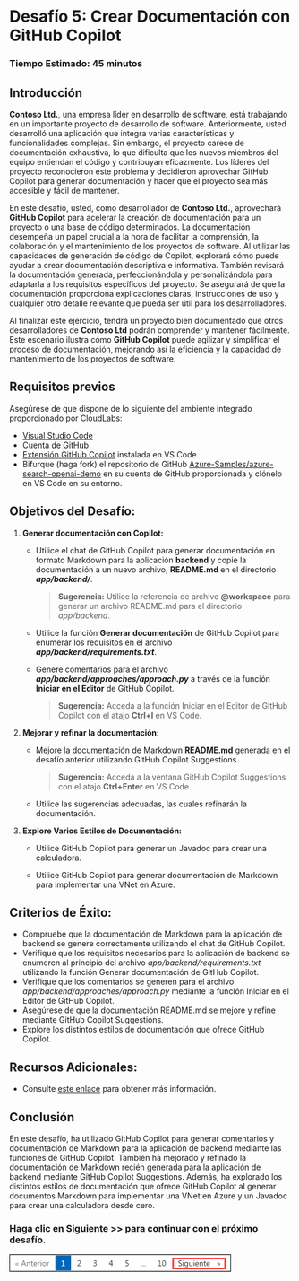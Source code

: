 # Desafío 5: Crear Documentación con GitHub Copilot

### Tiempo Estimado: 45 minutos

## Introducción

**Contoso Ltd.**, una empresa líder en desarrollo de software, está trabajando en un importante proyecto de desarrollo de software. Anteriormente, usted desarrolló una aplicación que integra varias características y funcionalidades complejas. Sin embargo, el proyecto carece de documentación exhaustiva, lo que dificulta que los nuevos miembros del equipo entiendan el código y contribuyan eficazmente. Los líderes del proyecto reconocieron este problema y decidieron aprovechar GitHub Copilot para generar documentación y hacer que el proyecto sea más accesible y fácil de mantener.

En este desafío, usted, como desarrollador de **Contoso Ltd.**, aprovechará **GitHub Copilot** para acelerar la creación de documentación para un proyecto o una base de código determinados. La documentación desempeña un papel crucial a la hora de facilitar la comprensión, la colaboración y el mantenimiento de los proyectos de software. Al utilizar las capacidades de generación de código de Copilot, explorará cómo puede ayudar a crear documentación descriptiva e informativa. También revisará la documentación generada, perfeccionándola y personalizándola para adaptarla a los requisitos específicos del proyecto. Se asegurará de que la documentación proporciona explicaciones claras, instrucciones de uso y cualquier otro detalle relevante que pueda ser útil para los desarrolladores.

Al finalizar este ejercicio, tendrá un proyecto bien documentado que otros desarrolladores de **Contoso Ltd** podrán comprender y mantener fácilmente. Este escenario ilustra cómo **GitHub Copilot** puede agilizar y simplificar el proceso de documentación, mejorando así la eficiencia y la capacidad de mantenimiento de los proyectos de software.

## Requisitos previos

Asegúrese de que dispone de lo siguiente del ambiente integrado proporcionado por CloudLabs:

- [Visual Studio Code](https://code.visualstudio.com/)
- [Cuenta de GitHub](https://github.com/)
- [Extensión GitHub Copilot](https://marketplace.visualstudio.com/items?itemName=GitHub.copilot) instalada en VS Code.
- Bifurque (haga fork) el repositorio de GitHub [Azure-Samples/azure-search-openai-demo](https://github.com/Azure-Samples/azure-search-openai-demo) en su cuenta de GitHub proporcionada y clónelo en VS Code en su entorno.

## Objetivos del Desafío:

1. **Generar documentación con Copilot:**

   - Utilice el chat de GitHub Copilot para generar documentación en formato Markdown para la aplicación **backend** y copie la documentación a un nuevo archivo, **README.md** en el directorio ***app/backend/***.
     >**Sugerencia:** Utilice la referencia de archivo **@workspace** para generar un archivo README.md para el directorio *app/backend*.

   - Utilice la función **Generar documentación** de GitHub Copilot para enumerar los requisitos en el archivo ***app/backend/requirements.txt***.

   - Genere comentarios para el archivo ***app/backend/approaches/approach.py*** a través de la función **Iniciar en el Editor** de GitHub Copilot.
     >**Sugerencia:** Acceda a la función Iniciar en el Editor de GitHub Copilot con el atajo **Ctrl+I** en VS Code.

   <validation step="96b4e044-86fc-4209-9733-e422716a27d7" />

2. **Mejorar y refinar la documentación:**

      - Mejore la documentación de Markdown **README.md** generada en el desafío anterior utilizando GitHub Copilot Suggestions.
        >**Sugerencia:** Acceda a la ventana GitHub Copilot Suggestions con el atajo **Ctrl+Enter** en VS Code.

      - Utilice las sugerencias adecuadas, las cuales refinarán la documentación.

   <validation step="f42aa485-2434-4ae5-b2e5-475b215cae63" />

3. **Explore Varios Estilos de Documentación:**

      - Utilice GitHub Copilot para generar un Javadoc para crear una calculadora.

      - Utilice GitHub Copilot para generar documentación de Markdown para implementar una VNet en Azure.

## Criterios de Éxito:

- Compruebe que la documentación de Markdown para la aplicación de backend se genere correctamente utilizando el chat de GitHub Copilot.
- Verifique que los requisitos necesarios para la aplicación de backend se enumeren al principio del archivo *app/backend/requirements.txt* utilizando la función Generar documentación de GitHub Copilot.
- Verifique que los comentarios se generen para el archivo *app/backend/approaches/approach.py* mediante la función Iniciar en el Editor de GitHub Copilot.
- Asegúrese de que la documentación README.md se mejore y refine mediante GitHub Copilot Suggestions.
- Explore los distintos estilos de documentación que ofrece GitHub Copilot.

## Recursos Adicionales:

- Consulte [este enlace](https://learn.microsoft.com/en-us/shows/introduction-to-github-copilot/how-to-write-documentation-with-copilot-suggestions-5-of-6) para obtener más información.

## Conclusión

En este desafío, ha utilizado GitHub Copilot para generar comentarios y documentación de Markdown para la aplicación de backend mediante las funciones de GitHub Copilot. También ha mejorado y refinado la documentación de Markdown recién generada para la aplicación de backend mediante GitHub Copilot Suggestions. Además, ha explorado los distintos estilos de documentación que ofrece GitHub Copilot al generar documentos Markdown para implementar una VNet en Azure y un Javadoc para crear una calculadora desde cero.

### Haga clic en Siguiente >> para continuar con el próximo desafío.

![](../../media/next-page-spanish.png)


